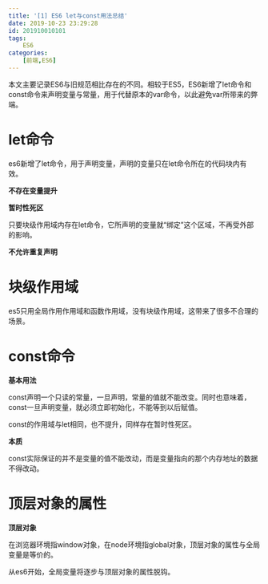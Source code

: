 ```yaml
---
title: '[1] ES6 let与const用法总结'
date: 2019-10-23 23:29:28
id: 201910010101
tags:
	ES6
categories:
	[前端,ES6]
---
```


本文主要记录ES6与旧规范相比存在的不同。相较于ES5，ES6新增了let命令和const命令来声明变量与常量，用于代替原本的var命令，以此避免var所带来的弊端。

<!-- more -->

# let命令

es6新增了let命令，用于声明变量，声明的变量只在let命令所在的代码块内有效。

**不存在变量提升**

**暂时性死区**

只要块级作用域内存在let命令，它所声明的变量就“绑定”这个区域，不再受外部的影响。

**不允许重复声明**

# 块级作用域

es5只用全局作用作用域和函数作用域，没有块级作用域，这带来了很多不合理的场景。

# const命令

**基本用法**

const声明一个只读的常量，一旦声明，常量的值就不能改变。同时也意味着，const一旦声明变量，就必须立即初始化，不能等到以后赋值。

const的作用域与let相同，也不提升，同样存在暂时性死区。

**本质**

const实际保证的并不是变量的值不能改动，而是变量指向的那个内存地址的数据不得改动。

# 顶层对象的属性

**顶层对象**

在浏览器环境指window对象，在node环境指global对象，顶层对象的属性与全局变量是等价的。

从es6开始，全局变量将逐步与顶层对象的属性脱钩。